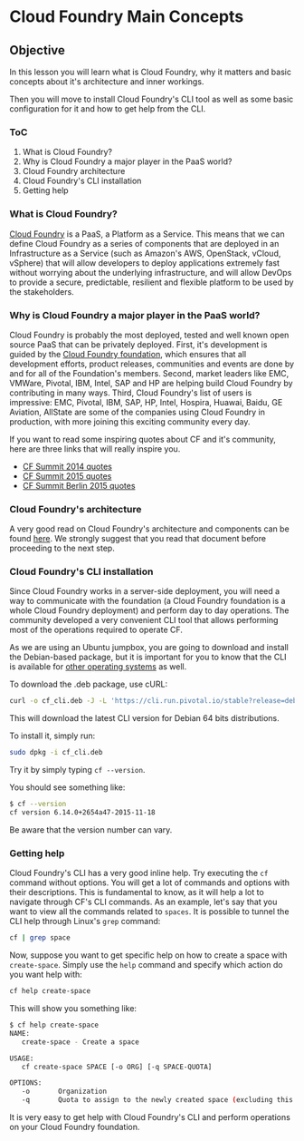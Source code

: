 # Cloud Foundry Main Concepts

## Objective

In this lesson you will learn what is Cloud Foundry, why it matters and basic concepts about it's architecture and inner workings.

Then you will move to install Cloud Foundry's CLI tool as well as some basic configuration for it and how to get help from the CLI.

### ToC

1. What is Cloud Foundry?
2. Why is Cloud Foundry a major player in the PaaS world?
3. Cloud Foundry architecture
4. Cloud Foundry's CLI installation
5. Getting help

### What is Cloud Foundry?

[Cloud Foundry](https://www.cloudfoundry.org/) is a PaaS, a Platform as a Service. This means that we can define Cloud Foundry as a series of components that are deployed in an Infrastructure as a Service (such as Amazon's AWS, OpenStack, vCloud, vSphere) that will allow developers to deploy applications extremely fast without worrying about the underlying infrastructure, and will allow DevOps to provide a secure, predictable, resilient and flexible platform to be used by the stakeholders.

### Why is Cloud Foundry a major player in the PaaS world?

Cloud Foundry is probably the most deployed, tested and well known open source PaaS that can be privately deployed.
First, it's development is guided by the [Cloud Foundry foundation](https://www.cloudfoundry.org/foundation/), which ensures that all development efforts, product releases, communities and events are done by and for all of the Foundation's members.
Second, market leaders like EMC, VMWare, Pivotal, IBM, Intel, SAP and HP are helping build Cloud Foundry by contributing in many ways.
Third, Cloud Foundry's list of users is impressive: EMC, Pivotal, IBM, SAP, HP, Intel, Hospira, Huawai, Baidu, GE Aviation, AllState are some of the companies using Cloud Foundry in production, with more joining this exciting community every day.

If you want to read some inspiring quotes about CF and it's community, here are three links that will really inspire you.

* [CF Summit 2014 quotes](http://blog.altoros.com/top-quotes-from-the-cloud-foundry-summit-2014.html)
* [CF Summit 2015 quotes](http://blog.altoros.com/top-qoutes-from-the-cloud-foundry-summit-2015.html)
* [CF Summit Berlin 2015 quotes](http://www.altoros.com/cflive/top-quotes-from-cloud-foundry-summit-berlin-2015/)


### Cloud Foundry's architecture

A very good read on Cloud Foundry's architecture and components can be found [here](http://docs.cloudfoundry.org/concepts/architecture/). We strongly suggest that you read that document before proceeding to the next step.

### Cloud Foundry's CLI installation

Since Cloud Foundry works in a server-side deployment, you will need a way to communicate with the foundation (a Cloud Foundry foundation is a whole Cloud Foundry deployment) and perform day to day operations.
The community developed a very convenient CLI tool that allows performing most of the operations required to operate CF.

As we are using an Ubuntu jumpbox, you are going to download and install the Debian-based package, but it is important for you to know that the CLI is available for [other operating systems](https://github.com/cloudfoundry/cli#downloads) as well.

To download the .deb package, use cURL:

```sh
curl -o cf_cli.deb -J -L 'https://cli.run.pivotal.io/stable?release=debian64&source=github'
```

This will download the latest CLI version for Debian 64 bits distributions.

To install it, simply run:

```sh
sudo dpkg -i cf_cli.deb
```

Try it by simply typing `cf --version`.

You should see something like:

```sh
$ cf --version
cf version 6.14.0+2654a47-2015-11-18
```

Be aware that the version number can vary.

### Getting help

Cloud Foundry's CLI has a very good inline help.
Try executing the `cf` command without options. You will get a lot of commands and options with their descriptions.
This is fundamental to know, as it will help a lot to navigate through CF's CLI commands.
As an example, let's say that you want to view all the commands related to `spaces`. It is possible to tunnel the CLI help through Linux's `grep` command:

```sh
cf | grep space
```

Now, suppose you want to get specific help on how to create a space with `create-space`.
Simply use the `help` command and specify which action do you want help with:

```sh
cf help create-space
```

This will show you something like:

```sh
$ cf help create-space
NAME:
   create-space - Create a space

USAGE:
   cf create-space SPACE [-o ORG] [-q SPACE-QUOTA]

OPTIONS:
   -o       Organization
   -q       Quota to assign to the newly created space (excluding this option results in assignment of default quota)

```

It is very easy to get help with Cloud Foundry's CLI and perform operations on your Cloud Foundry foundation.
